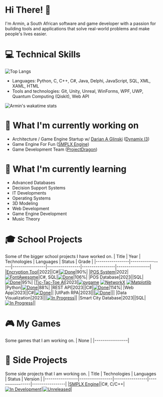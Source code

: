 # Hi There! 👋

I'm Armin, a South African software and game developer with a passion for building tools and applications that solve real-world problems and make people's lives easier.

# 💻 Technical Skills
![Top Langs](https://github-readme-stats.vercel.app/api/top-langs/?username=ArminPretorius&hide=shaderlab,HLSL,TSQL,Mathematica&theme=dark&layout=compact)
- Languages: Python, C, C++, C#, Java, Delphi, JavaScript, SQL, XML, XAML, HTML
- Tools and technologies: Git, Unity, Unreal, WinForms, WPF, UWP, Quantum Computing (Qiskit), Web API

![Armin's wakatime stats](https://github-readme-stats.vercel.app/api/wakatime?username=ArminPretorius&theme=dark&hide=Ezhil&layout=compact)

# 💼 What I'm currently working on
- Architecture / Game Engine Startup w/ [Darian A Glinski](https://github.com/darian-a-glinski) ([Dynamix I3](https://github.com/DynamixI3Corporation))
- Game Engine For Fun ([SMPLX Engine](https://github.com/ArminPretorius/SMPLX-Engine))
- Game Development Team ([ProjectDragon](https://github.com/ProjectDragon))

# 🌱 What I'm currently learning

- Advanced Databases
- Decision Support Systems
- IT Developments
- Operating Systems
- 3D Modeling
- Web Development
- Game Engine Development
- Music Theory

# 🎓 School Projects
Some of the bigger school projects I have worked on.
|      Title      | Year |  Technologies  |  Languages  |  Status  |  Grade  |
|-----------------|-----------------|-----------------|-----------------|-----------------|-----------------|
|[Encryption Tool](https://github.com/ArminPretorius/EncryptionTool)|2022||C#|[![Done](https://img.shields.io/badge/-Done-green?style=flat-square&logoColor=white&link=https://github.com/ArminPretorius/EncryptionTool)](https://github.com/ArminPretorius/EncryptionTool)|90%|
|[POS System](https://github.com/ArminPretorius/POS-System)|2022|[![FontAwesome](https://img.shields.io/badge/-FontAwesome-4B8BBE?style=flat-square&logo=fontawesome&logoColor=528DD7&labelColor=white&color=222324&link=https://fontawesome.com/)](https://fontawesome.com/)|C#, SQL|[![Done](https://img.shields.io/badge/-Done-green?style=flat-square&logoColor=white&link=https://github.com/ArminPretorius/POS-System)](https://github.com/ArminPretorius/POS-System)|106%|
|POS Database|2023||SQL|[![Done](https://img.shields.io/badge/-Done-green?style=flat-square&logoColor=white&link=https://github.com/ArminPretorius/Tic-Tac-Toe-AI/)](https://github.com/ArminPretorius/Tic-Tac-Toe-AI/)|95%|
|[Tic-Tac-Toe AI](https://github.com/ArminPretorius/Tic-Tac-Toe-AI/)|2023|[![pygame](https://img.shields.io/badge/-pygame-4B8BBE?style=flat-square&logo=python&logoColor=white&labelColor=4B8BBE&color=222324&link=https://www.pygame.org/news)](https://www.pygame.org/news) [![NetworkX](https://img.shields.io/badge/-NetworkX-4B8BBE?style=flat-square&logo=python&logoColor=white&labelColor=4B8BBE&color=222324&link=https://networkx.org)](https://networkx.org) [![Matplotlib](https://img.shields.io/badge/-Matplotlib-4B8BBE?style=flat-square&logo=python&logoColor=white&labelColor=4B8BBE&color=222324&link=https://matplotlib.org)](https://matplotlib.org)|Python|[![Done](https://img.shields.io/badge/-Done-green?style=flat-square&logoColor=white&link=https://github.com/ArminPretorius/Tic-Tac-Toe-AI/)](https://github.com/ArminPretorius/Tic-Tac-Toe-AI/)|88%|
|REST API|2023||C#|[![Done](https://img.shields.io/badge/-Done-green?style=flat-square&logoColor=white&link=https://github.com/ArminPretorius/)](https://github.com/ArminPretorius/)|114%|
|Web App|2023||C#|[![Done](https://img.shields.io/badge/-Done-green?style=flat-square&logoColor=white&link=https://github.com/ArminPretorius/)](https://github.com/ArminPretorius/)||
|UIPath RPA|2023|||[![Done](https://img.shields.io/badge/-Done-green?style=flat-square&logoColor=white&link=https://github.com/ArminPretorius/)](https://github.com/ArminPretorius/)|||
|Data Visualization|2023|||[![In Progress](https://img.shields.io/badge/-In%20Progress-yellow?style=flat-square&logoColor=white&link=https://github.com/ArminPretorius/)](https://github.com/ArminPretorius/)||
|Smart City Database|2023||SQL|[![In Progress](https://img.shields.io/badge/-In%20Progress-yellow?style=flat-square&logoColor=white&link=https://github.com/ArminPretorius/)](https://github.com/ArminPretorius/)||
# 🎮 My Games
Some games that I am working on.
|  None  |
|-----------------|

# 🚀 Side Projects
Some side projects that I am working on.
|      Title      |  Technologies  |  Languages  |  Status  |  Version  |
|-----------------|-----------------|-----------------|-----------------|-----------------|
|[SMPLX Engine](https://github.com/ArminPretorius/SMPLX-Engine)||C#, C/C++|[![In Development](https://img.shields.io/badge/-In%20Development-yellow?style=flat-square&logoColor=white&link=https://github.com/ArminPretorius/SMPLX-Engine)](https://github.com/ArminPretorius/SMPLX-Engine)|[![Unreleased](https://img.shields.io/badge/Version-Unreleased-0077b6?style=flat-square&logoColor=white&labelColor=222324)](https://github.com/ArminPretorius/SMPLX-Engine)|
